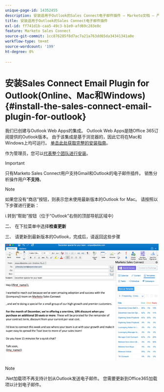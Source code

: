 ```yaml
---
unique-page-id: 14352455
description: 安装适用于Outlook的Sales Connect电子邮件插件 — Marketo文档 — 产品文档
title: 安装适用于Outlook的Sales Connect电子邮件插件
exl-id: ff741d1b-caa5-49c3-b1e0-afd69c283e8c
feature: Marketo Sales Connect
source-git-commit: 1cc876285f8d7ac7a21a763dd65da34341341a0e
workflow-type: tm+mt
source-wordcount: '199'
ht-degree: 0%

---
```


# 安装Sales Connect Email Plugin for Outlook(Online、Mac和Windows) {#install-the-sales-connect-email-plugin-for-outlook}

我们已创建与Outlook Web Apps的集成。 Outlook Web Apps是随Office 365订阅提供的Outlook版本。 由于该集成是基于浏览器的，因此它将在Mac和Windows上均可运行。 [单击此处获取完整的安装指南](https://s3.amazonaws.com/tout-user-store/outlook-mac/assets/install_tout_add-in_outlook_mac.pdf)。

作为管理员，您可以[代表整个团队进行安装](https://docs.microsoft.com/en-us/office365/admin/manage/manage-deployment-of-add-ins?view=o365-worldwide)。

>[!IMPORTANT]
>
>只有Marketo Sales Connect用户支持Gmail和Outlook的电子邮件插件。 销售分析操作用户&#x200B;**不支持**。

>[!NOTE]
>
>如果您没有“商店”按钮，则表示您未使用最新版本的Outlook for Mac。 请按照以下步骤进行更新：
>
>i.转到“帮助”按钮（位于“Outlook”右侧的顶部导航区域中）
>
>二、 在下拉菜单中选择&#x200B;**检查更新**
>
>三、 请更新到最新版本的Outlook，完成后，请返回这些步骤

![](assets/install-the-sales-connect-email-plugin-for-outlook-1.png)

>[!NOTE]
>
>.Net加载项不再支持计划从Outlook发送电子邮件。 您需要更新到Office365加载项以计划电子邮件。
